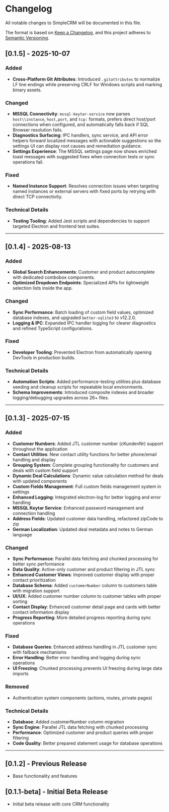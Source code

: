 # Changelog

All notable changes to SimpleCRM will be documented in this file.

The format is based on [Keep a Changelog](https://keepachangelog.com/en/1.0.0/),
and this project adheres to [Semantic Versioning](https://semver.org/spec/v2.0.0.html).

## [0.1.5] - 2025-10-07

### Added
- **Cross-Platform Git Attributes**: Introduced `.gitattributes` to normalize LF line endings while preserving CRLF for Windows scripts and marking binary assets.

### Changed
- **MSSQL Connectivity**: `mssql-keytar-service` now parses `host\\instance`, `host,port`, and `tcp:` formats, prefers direct host/port connections when configured, and automatically falls back if SQL Browser resolution fails.
- **Diagnostics Surfacing**: IPC handlers, sync service, and API error helpers forward localized messages with actionable suggestions so the settings UI can display root causes and remediation guidance.
- **Settings Experience**: The MSSQL settings page now shows enriched toast messages with suggested fixes when connection tests or sync operations fail.

### Fixed
- **Named Instance Support**: Resolves connection issues when targeting named instances or external servers with fixed ports by retrying with direct TCP connectivity.

### Technical Details
- **Testing Tooling**: Added Jest scripts and dependencies to support targeted Electron and frontend test suites.

---

## [0.1.4] - 2025-08-13

### Added
- **Global Search Enhancements**: Customer and product autocomplete with dedicated combobox components.
- **Optimized Dropdown Endpoints**: Specialized APIs for lightweight selection lists inside the app.

### Changed
- **Sync Performance**: Batch loading of custom field values, optimized database indexes, and upgraded `better-sqlite3` to v12.2.0.
- **Logging & IPC**: Expanded IPC handler logging for clearer diagnostics and refined TypeScript configurations.

### Fixed
- **Developer Tooling**: Prevented Electron from automatically opening DevTools in production builds.

### Technical Details
- **Automation Scripts**: Added performance-testing utilities plus database seeding and cleanup scripts for repeatable local environments.
- **Schema Improvements**: Introduced composite indexes and broader logging/debugging upgrades across 26+ files.

---

## [0.1.3] - 2025-07-15

### Added
- **Customer Numbers**: Added JTL customer number (cKundenNr) support throughout the application
- **Contact Utilities**: New contact utility functions for better phone/email handling and display
- **Grouping System**: Complete grouping functionality for customers and deals with custom field support
- **Dynamic Deal Calculations**: Dynamic value calculation method for deals with updated components
- **Custom Fields Management**: Full custom fields management system in settings
- **Enhanced Logging**: Integrated electron-log for better logging and error handling
- **MSSQL Keytar Service**: Enhanced password management and connection handling
- **Address Fields**: Updated customer data handling, refactored zipCode to zip
- **German Localization**: Updated deal metadata and notes to German language

### Changed
- **Sync Performance**: Parallel data fetching and chunked processing for better sync performance
- **Data Quality**: Active-only customer and product filtering in JTL sync
- **Enhanced Customer Views**: Improved customer display with proper contact prioritization
- **Database Schema**: Added `customerNumber` column to customers table with migration support
- **UI/UX**: Added customer number column to customer tables with proper sorting
- **Contact Display**: Enhanced customer detail page and cards with better contact information display
- **Progress Reporting**: More detailed progress reporting during sync operations

### Fixed
- **Database Queries**: Enhanced address handling in JTL customer sync with fallback mechanisms
- **Error Handling**: Better error handling and logging during sync operations
- **UI Freezing**: Chunked processing prevents UI freezing during large data imports

### Removed
- Authentication system components (actions, routes, private pages)

### Technical Details
- **Database**: Added customerNumber column migration
- **Sync Engine**: Parallel JTL data fetching with chunked processing
- **Performance**: Optimized customer and product queries with proper filtering
- **Code Quality**: Better prepared statement usage for database operations

---

## [0.1.2] - Previous Release
- Base functionality and features

## [0.1.1-beta] - Initial Beta Release
- Initial beta release with core CRM functionality
